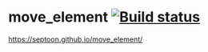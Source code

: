 # move_element [![Build status](https://ci.appveyor.com/api/projects/status/myisbbvpyb2wfki8?svg=true)](https://ci.appveyor.com/project/septoon/move-element)
https://septoon.github.io/move_element/
